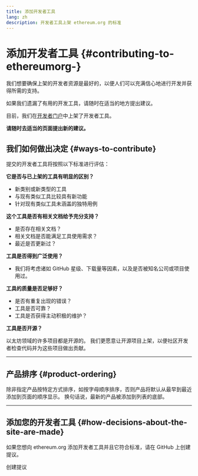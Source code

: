 ```yaml
---
title: 添加开发者工具
lang: zh
description: 开发者工具上架 ethereum.org 的标准
---
```


# 添加开发者工具 {#contributing-to-ethereumorg-}

我们想要确保上架的开发者资源是最好的，以便人们可以充满信心地进行开发并获得所需的支持。

如果我们遗漏了有用的开发工具，请随时在适当的地方提出建议。

目前，我们在[开发者门户](/developers/)中上架了开发者工具。

**请随时去适当的页面提出新的建议。**

## 我们如何做出决定 {#ways-to-contribute}

提交的开发者工具将按照以下标准进行评估：

**它是否与已上架的工具有明显的区别？**

- 新类别或新类型的工具
- 与现有类似工具比较具有新功能
- 针对现有类似工具未涵盖的独特用例

**这个工具是否有相关文档给予充分支持？**

- 是否存在相关文档？
- 相关文档是否能满足工具使用需求？
- 最近是否更新过？

**工具是否得到广泛使用？**

- 我们将考虑诸如 GitHub 星级、下载量等因素，以及是否被知名公司或项目使用过。

**工具的质量是否足够好？**

- 是否有重复出现的错误？
- 工具是否可靠？
- 工具是否获得主动积极的维护？

**工具是否开源？**

以太坊领域的许多项目都是开源的。 我们更愿意让开源项目上架，以便社区开发者检查代码并为这些项目做出贡献。

---

## 产品排序 {#product-ordering}

除非指定产品按特定方式排序，如按字母顺序排序，否则产品将默认从最早到最近添加到页面的顺序显示。 换句话说，最新的产品被添加到列表的底部。

---

## 添加您的开发者工具 {#how-decisions-about-the-site-are-made}

如果您想向 ethereum.org 添加开发者工具并且它符合标准，请在 GitHub 上创建提议。

<ButtonLink to="https://github.com/ethereum/ethereum-org-website/issues/new?assignees=&labels=Type%3A+Feature&template=suggest_dev_tool.md&title=">
  创建提议
</ButtonLink>
